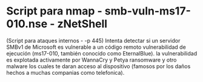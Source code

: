 # Script para nmap - smb-vuln-ms17-010.nse - zNetShell
(Script para ataques internos - -p 445) Intenta detectar si un servidor SMBv1 de Microsoft es vulnerable a un código remoto
vulnerabilidad de ejecución (ms17-010, también conocido como EternalBlue).
la vulnerabilidad es explotada activamente por WannaCry y Petya ransomware y otro malware los cuales te daran acceso al dispositivo (famosos por los daños hechos a muchas companias como telefonica).
